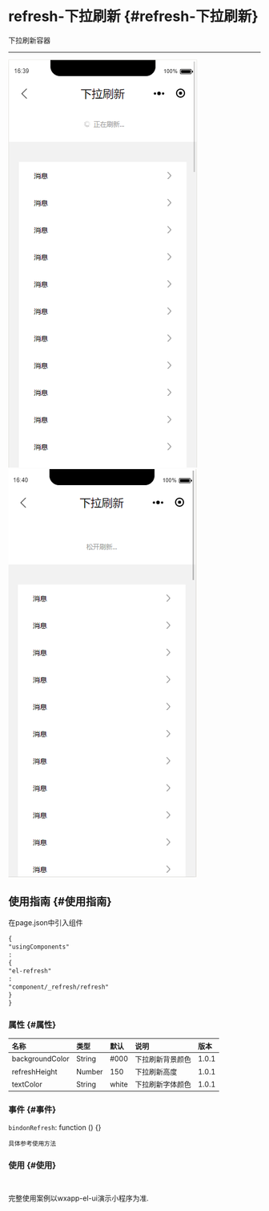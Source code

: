 # refresh-下拉刷新 {#refresh-下拉刷新}

下拉刷新容器

---

![](/assets/refresh01.png)![](/assets/refresh02.png)

## 使用指南 {#使用指南}

在page.json中引入组件

```
{
"usingComponents"
:
{
"el-refresh"
:
"component/_refresh/refresh"
}
}
```

### 属性 {#属性}

| 名称 | 类型 | 默认 | 说明 | 版本 |
| :--- | :--- | :--- | :--- | :--- |
| backgroundColor | String | \#000 | 下拉刷新背景颜色 | 1.0.1 |
| refreshHeight | Number | 150 | 下拉刷新高度 | 1.0.1 |
| textColor | String | white | 下拉刷新字体颜色 | 1.0.1 |

### 事件 {#事件}

`bindonRefresh`: function \(\) {}

```
具体参考使用方法
```

### 使用 {#使用}

```html

```

```

```

完整使用案例以wxapp-el-ui演示小程序为准.

